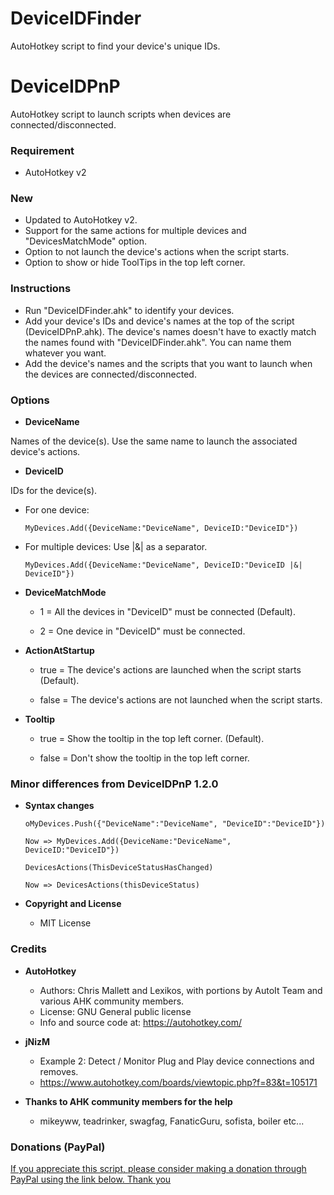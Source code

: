 # DeviceIDFinder
AutoHotkey script to find your device's unique IDs.

# DeviceIDPnP
AutoHotkey script to launch scripts when devices are connected/disconnected.

### Requirement
* AutoHotkey v2

### New
* Updated to AutoHotkey v2.
* Support for the same actions for multiple devices and "DevicesMatchMode" option.
* Option to not launch the device's actions when the script starts.
* Option to show or hide ToolTips in the top left corner.

### Instructions

* Run "DeviceIDFinder.ahk" to identify your devices.
* Add your device's IDs and device's names at the top of the script (DeviceIDPnP.ahk). The device's names doesn't have to exactly match the names found with "DeviceIDFinder.ahk". You can name them whatever you want.
* Add the device's names and the scripts that you want to launch when the devices are connected/disconnected.

### Options

* **DeviceName**

Names of the device(s). Use the same name to launch the associated device's actions.

* **DeviceID**

IDs for the device(s).

  - For one device:

        MyDevices.Add({DeviceName:"DeviceName", DeviceID:"DeviceID"})
        
  - For multiple devices: Use |&| as a separator.

        MyDevices.Add({DeviceName:"DeviceName", DeviceID:"DeviceID |&| DeviceID"})

* **DeviceMatchMode**

  - 1 = All the devices in "DeviceID" must be connected (Default).

  - 2 = One device in "DeviceID" must be connected.

* **ActionAtStartup**

  - true = The device's actions are launched when the script starts (Default). 

  - false = The device's actions are not launched when the script starts.

* **Tooltip**

  - true = Show the tooltip in the top left corner. (Default). 

  - false = Don't show the tooltip in the top left corner.

### Minor differences from DeviceIDPnP 1.2.0

* **Syntax changes**

      oMyDevices.Push({"DeviceName":"DeviceName", "DeviceID":"DeviceID"}) 
       
      Now => MyDevices.Add({DeviceName:"DeviceName", DeviceID:"DeviceID"})

      DevicesActions(ThisDeviceStatusHasChanged) 

      Now => DevicesActions(thisDeviceStatus)
  
* **Copyright and License**
  - MIT License

### Credits
* **AutoHotkey**
  - Authors: Chris Mallett and Lexikos, with portions by AutoIt Team and various AHK community members.
  - License: GNU General public license
  - Info and source code at: https://autohotkey.com/
* **jNizM**
  - Example 2: Detect / Monitor Plug and Play device connections and removes.
  - https://www.autohotkey.com/boards/viewtopic.php?f=83&t=105171

* **Thanks to AHK community members for the help**
  - mikeyww, teadrinker, swagfag, FanaticGuru, sofista, boiler etc...

### Donations (PayPal)
[If you appreciate this script, please consider making a donation through PayPal using the link below. Thank you](https://www.paypal.com/paypalme/martinchartier)
